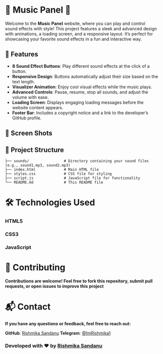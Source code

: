 # 🎵 Music Panel 🎵

Welcome to the **Music Panel** website, where you can play and control sound effects with style! This project features a sleek and advanced design with animations, a loading screen, and a responsive layout. It’s perfect for showcasing your favorite sound effects in a fun and interactive way.

## 🚀 Features

- **8 Sound Effect Buttons**: Play different sound effects at the click of a button.
- **Responsive Design**: Buttons automatically adjust their size based on the text length.
- **Visualizer Animation**: Enjoy cool visual effects while the music plays.
- **Advanced Controls**: Pause, resume, stop all sounds, and adjust the volume with ease.
- **Loading Screen**: Displays engaging loading messages before the website content appears.
- **Footer Bar**: Includes a copyright notice and a link to the developer’s GitHub profile.

## 🎨 Screen Shots



## 📂 Project Structure

```
├── sounds/                # Directory containing your sound files (e.g., sound1.mp3, sound2.mp3)
├── index.html             # Main HTML file
├── styles.css             # CSS file for styling
├── script.js              # JavaScript file for functionality
└── README.md              # This README file
```

# 🛠️ Technologies Used
### HTML5 <br>
### CSS3 <br>
### JavaScript

# 🤝 Contributing

**Contributions are welcome! Feel free to fork this repository, submit pull requests, or open issues to improve this project** <br>

# 📬 Contact
**If you have any questions or feedback, feel free to reach out:**

**GitHub**: [Rishmika Sandanu](https://github.com/RishBroProMax/)
**Telegram**: [@ImRishmika1](t.me/ImRishmika1)


### Developed with ❤️ by [Rishmika Sandanu](t.me/AboutRishmika)
